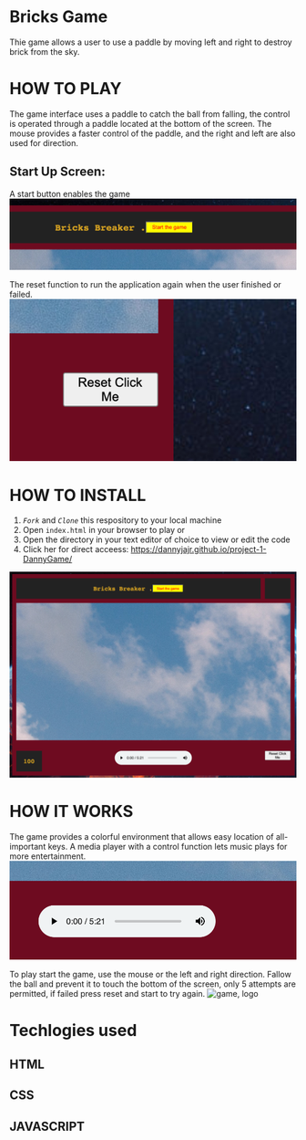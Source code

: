 # Bricks Game
Thie game allows a user to use a paddle by moving left and right to destroy brick from the sky.


# HOW TO PLAY
 
The game interface uses a paddle to catch the ball from falling, the control is operated through a paddle located at the bottom of the screen. The mouse provides a faster control of the paddle, and the right and left are also used for direction. 



## Start Up Screen:
A start button enables the game
![start, logo](/gameStart.png)

The reset function to run the application again when the user finished or failed.
![reset, logo](/gamereset.png)





# HOW TO INSTALL
1. *`Fork`* and *`Clone`* this respository to your local machine
2. Open `index.html` in your browser to play or 
3. Open the directory in your text editor of choice to view or edit the code
4. Click her for direct acceess: https://dannyjajr.github.io/project-1-DannyGame/ 

![game, start](/startgame.png)



# HOW IT WORKS
The game provides a colorful environment that allows easy location of all-important keys. A media player with a control function lets music plays for more entertainment.
![media, logo](/gameMedia.png)

To play start the game, use the mouse or the left and right direction. Fallow the ball and prevent it to touch the bottom of the screen, only 5 attempts are permitted, if failed press reset and start to try again. 
![game, logo](/gamefinished.png)


# Techlogies used
## HTML
## CSS
## JAVASCRIPT




